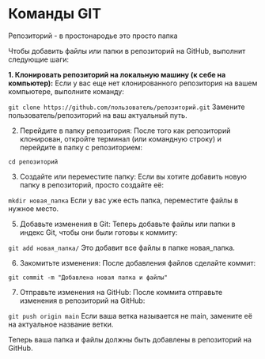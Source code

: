 # Команды GIT

Репозиторий - в простонародье это просто папка

Чтобы добавить файлы или папки в репозиторий на GitHub, выполнит следующие шаги:

**1. Клонировать репозиторий на локальную машину (к себе на компьютер):**
Если у вас еще нет клонированного репозитория на вашем компьютере, выполните команду:

`git clone https://github.com/пользователь/репозиторий.git`
Замените пользователь/репозиторий на ваш актуальный путь.

2. Перейдите в папку репозитория:
После того как репозиторий клонирован, откройте терминал (или командную строку) и перейдите в папку с репозиторием:

`cd репозиторий`

3. Создайте или переместите папку:
Если вы хотите добавить новую папку в репозиторий, просто создайте её:

`mkdir новая_папка`
Если у вас уже есть папка, переместите файлы в нужное место.

5. Добавьте изменения в Git:
Теперь добавьте файлы или папки в индекс Git, чтобы они были готовы к коммиту:

`git add новая_папка/`
Это добавит все файлы в папке новая_папка.

6. Закомитьте изменения:
После добавления файлов сделайте коммит:

`git commit -m "Добавлена новая папка и файлы"`

7. Отправьте изменения на GitHub:
После коммита отправьте изменения в репозиторий на GitHub:

`git push origin main`
Если ваша ветка называется не main, замените её на актуальное название ветки.

Теперь ваша папка и файлы должны быть добавлены в репозиторий на GitHub.
